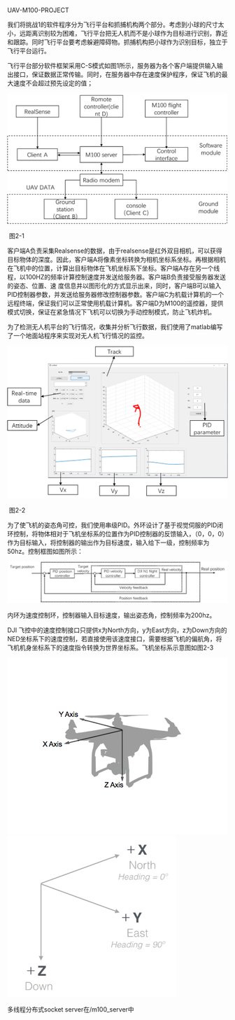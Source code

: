 UAV-M100-PROJECT



​		我们将挑战1的软件程序分为飞行平台和抓捕机构两个部分。考虑到小球的尺寸太小，远距离识别较为困难，飞行平台把无人机而不是小球作为目标进行识别，靠近和跟踪。同时飞行平台要考虑躲避障碍物。抓捕机构把小球作为识别目标，独立于飞行平台运行。

飞行平台部分软件框架采用C-S模式如图1所示，服务器为各个客户端提供输入输出接口，保证数据正常传输。同时，在服务器中存在速度保护程序，保证飞机的最大速度不会超过预先设定的值；

![img](./pic/01.png)

​																						图2-1

 

​		客户端A负责采集Realsense的数据，由于realsense是红外双目相机，可以获得目标物体的深度。因此，客户端A将像素坐标转换为相机坐标系坐标。再根据相机在飞机中的位置，计算出目标物体在飞机坐标系下坐标。客户端A存在另一个线程，以100HZ的频率计算控制速度并发送给服务器。客户端B负责接受服务器发送的姿态、位置、速 度信息并以图形化的方式显示出来，同时，客户端B可以输入PID控制器参数，并发送给服务器修改控制器参数。客户端C为机载计算机的一个远程终端，保证我们可以正常使用机载计算机。客户端D为M100的遥控器，提供模式切换，保证在紧急情况下飞机可以切换为手动控制模式，防止飞机炸机。



为了检测无人机平台的飞行情况，收集并分析飞行数据，我们使用了matlab编写了一个地面站程序来实现对无人机飞行情况的监控。

![img](./pic/02.png)

​																							图2-2

为了使飞机的姿态角可控，我们使用串级PID。外环设计了基于视觉伺服的PID闭环控制，将物体相对于飞机坐标系的位置作为PID控制器的反馈输入，（0，0，0）作为目标输入，将控制器的输出作为目标速度，输入给下一级，控制频率为50hz。控制框图如图所示：        

 

![img](./pic/03.png)

 

内环为速度控制环，控制器输入目标速度，输出姿态角，控制频率为200hz。 

 

DJI 飞控中的速度控制接口只提供x为North方向，y为East方向，z为Down方向的NED坐标系下的速度控制，若直接使用该速度接口，需要根据飞机的偏航角，将飞机机身坐标系下的速度指令转换为世界坐标系。飞机坐标系示意图如图2-3

 

![img](./pic/04.png)![img](./pic/05.png)

多线程分布式socket server在/m100_server中
